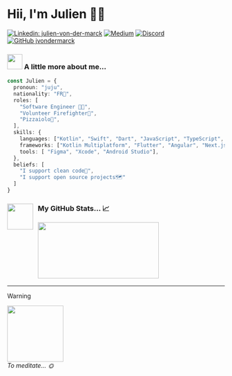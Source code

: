 # Hii, I'm Julien 👋🏽
[![Linkedin: julien-von-der-marck](https://img.shields.io/badge/Linkedin-resume-blue?style=for-the-badge&logo=Linkedin&logoColor=white&link=https://www.linkedin.com/in/julien-von-der-marck/)](https://www.linkedin.com/in/julien-von-der-marck/)
[![Medium](https://img.shields.io/badge/Medium-articles-12100E?style=for-the-badge&logo=medium&logoColor=white)](https://medium.com/@jvondermarck)
[![Discord](https://img.shields.io/badge/Discord-Contact%20Me-7289DA?style=for-the-badge&logo=discord&logoColor=white)](https://discordapp.com/users/384327361560182784)
[![GitHub jvondermarck](https://img.shields.io/github/followers/jvondermarck?label=Followers&style=for-the-badge&color=black&logo=github)](https://github.com/jvondermarck)

### <img src="https://media0.giphy.com/media/fAhzX1UyhW24KB9TBM/giphy.gif?cid=ecf05e476tjtjei7933jkhjdcbezdlel6e3t2t0t55swfkng&ep=v1_stickers_search&rid=giphy.gif&ct=s" width="35" height="35"> __A little more about me...__


<!--
https://carbon.now.sh/?bg=rgba%28255%2C255%2C255%2C0%29&t=one-dark&wt=none&l=application%2Ftypescript&width=700&ds=true&dsyoff=0px&dsblur=100px&wc=true&wa=false&pv=0px&ph=0px&ln=false&fl=1&fm=Fira+Code&fs=14px&lh=133%25&si=false&es=2x&wm=false&code=const%2520Julien%2520%253D%2520%257B%250A%2520%2520pronoun%253A%2520%2522juju%2522%252C%250A%2520%2520nationality%253A%2520%2522FR%25F0%259F%25A5%2596%2522%252C%250A%2520%2520roles%253A%2520%255B%250A%2520%2520%2520%2520%2522Software%2520Engineer%2520%25F0%259F%2591%25A8%25E2%2580%258D%25F0%259F%2592%25BB%2522%252C%250A%2520%2520%2520%2520%2522Volunteer%2520Firefighter%25F0%259F%259A%2592%2522%252C%250A%2520%2520%2520%2520%2522Pizzaiolo%25F0%259F%258D%2595%2522%252C%250A%2520%2520%255D%252C%250A%2520%2520skills%253A%2520%257B%250A%2520%2520%2520%2520languages%253A%2520%255B%2522Kotlin%2522%252C%2520%2522Swift%2522%252C%2520%2522Dart%2522%252C%2520%2522JavaScript%2522%252C%2520%250A%2520%2520%2520%2520%2520%2520%2520%2520%2520%2520%2520%2520%2520%2520%2520%2520%2522TypeScript%2522%252C%2520%2522Python%2522%252C%2520%2522C%2523%2522%252C%2520%2522C%252B%252B%2520%252F%2520C%2522%252C%2520%2522SQL%2522%255D%252C%250A%2520%2520%2520%2520%250A%2520%2520%2520%2520frameworks%253A%2520%255B%2522Kotlin%2520Multiplatform%2522%252C%2520%2522Flutter%2522%252C%2520%2522Angular%2522%252C%2520%250A%2520%2520%2520%2520%2520%2520%2520%2520%2520%2520%2520%2520%2520%2520%2520%2520%2520%2522Next.js%2522%252C%2520%2522AdonisJS%2522%252C%2520%2522ASP.NET%2522%252C%2520%2522Laravel%2522%255D%252C%250A%2520%2520%2520%2520%250A%2520%2520%2520%2520tools%253A%2520%255B%2520%2522Figma%2522%252C%2520%2522Xcode%2522%252C%2520%2522Android%2520Studio%2522%255D%252C%250A%2520%2520%257D%252C%250A%2520%2520beliefs%253A%2520%255B%250A%2520%2520%2520%2520%2522I%2520support%2520clean%2520code%25F0%259F%258C%25B1%2522%252C%250A%2520%2520%2520%2520%2522I%2520support%2520open%2520source%2520projects%25F0%259F%2597%25BA%25EF%25B8%258F%2522%250A%2520%2520%255D%250A%257D%250A

<img src="carbon.svg" alt="carbon" height="400" width="600">

-->

```typescript
const Julien = {
  pronoun: "juju",
  nationality: "FR🥖",
  roles: [
    "Software Engineer 👨‍💻",
    "Volunteer Firefighter🚒",
    "Pizzaiolo🍕",
  ],
  skills: {
    languages: ["Kotlin", "Swift", "Dart", "JavaScript", "TypeScript", "Python", "C#", "C++ / C", "SQL"],
    frameworks: ["Kotlin Multiplatform", "Flutter", "Angular", "Next.js", "AdonisJS", "ASP.NET", "Laravel"],
    tools: [ "Figma", "Xcode", "Android Studio"],
  },
  beliefs: [
    "I support clean code🌱",
    "I support open source projects🗺️"
  ]
}
```


### <img align="left" width="60" height="60" src="https://media4.giphy.com/media/KzJkzjggfGN5Py6nkT/giphy.gif?cid=ecf05e47nzb9exsdzr7clsqrhrs8ujs8i1xir85wrysh6fx3&ep=v1_stickers_search&rid=giphy.gif&ct=s"> &nbsp; __My GitHub Stats... 📈__
<div align="left">
  &nbsp; 
  <img align="" width="280" height="130" src="https://github-readme-stats.vercel.app/api?username=jvondermarck&theme=dark&show_icons=true" />
</div>

---

> [!WARNING]
> <img width="130" width="130" src="https://media0.giphy.com/media/p2GaqIvO2CghxLofci/giphy.gif?cid=ecf05e47q75jdkqxv7v0t0obj9205dkxhg89fnom2p9lc84c&ep=v1_stickers_search&rid=giphy.gif&ct=s"> </br>
> _To meditate... 🌞_
